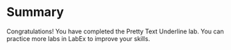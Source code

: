 # Summary

Congratulations! You have completed the Pretty Text Underline lab. You can practice more labs in LabEx to improve your skills.
